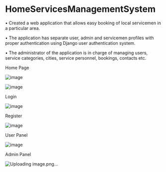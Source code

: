 # HomeServicesManagementSystem
• Created a web application that allows easy booking of local servicemen in a particular area.

• The application has separate user, admin and servicemen profiles with proper authentication using Django user authentication system.

• The administrator of the application is in charge of managing users, service categories, cities, service personnel, bookings, contacts etc.

Home Page

![image](https://user-images.githubusercontent.com/91273192/218326416-b365ce4a-01ca-442e-bb85-2da63557e935.png)

![image](https://user-images.githubusercontent.com/91273192/218326433-f8baa379-ac8d-469c-b4aa-359e0ea7362a.png)

Login

![image](https://user-images.githubusercontent.com/91273192/218326458-d33b36f6-108a-45f5-be20-42749087e2ba.png)

Register 

![image](https://user-images.githubusercontent.com/91273192/218326475-1e75caa7-f73f-4a5f-b276-d33944a486eb.png)

User Panel

![image](https://user-images.githubusercontent.com/91273192/218326503-42c61bd4-a778-4d17-b138-0dcc32693540.png)


Admin Panel 

![Uploading image.png…]()


